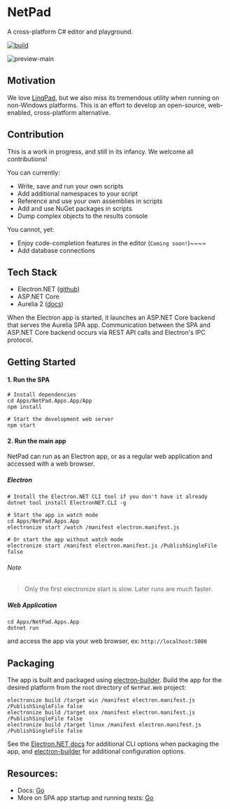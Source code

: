 # NetPad

A cross-platform C# editor and playground.

[![build](https://github.com/tareqimbasher/NetPad/actions/workflows/build.yml/badge.svg)](https://github.com/tareqimbasher/NetPad/actions/workflows/build.yml)

![preview-main](https://github.com/tareqimbasher/netpad/blob/main/docs/images/preview-main.png?raw=true)

## Motivation

We love [LinqPad](https://www.linqpad.net/), but we also miss its tremendous
utility when running on non-Windows platforms. This is an effort to develop an
open-source, web-enabled, cross-platform alternative.

## Contribution

This is a work in progress, and still in its infancy. We welcome all
contributions!

You can currently:

* Write, save and run your own scripts
* Add additional namespaces to your script
* Reference and use your own assemblies in scripts
* Add and use NuGet packages in scripts
* Dump complex objects to the results console

You cannot, yet:

* Enjoy code-completion features in the editor (`Coming soon!`)~~~~
* Add database connections

## Tech Stack

* Electron.NET ([github](https://github.com/ElectronNET/Electron.NET))
* ASP.NET Core
* Aurelia 2 ([docs](https://docs.aurelia.io/))

When the Electron app is started, it launches an ASP.NET Core backend that
serves the Aurelia SPA app. Communication between the SPA and ASP.NET Core
backend occurs via REST API calls and Electron's IPC protocol.

## Getting Started

#### 1. Run the SPA

```
# Install dependencies
cd Apps/NetPad.Apps.App/App
npm install

# Start the development web server
npm start
```

#### 2. Run the main app

NetPad can run as an Electron app, or as a regular web application and accessed
with a web browser.

##### Electron

```
# Install the Electron.NET CLI tool if you don't have it already
dotnet tool install ElectronNET.CLI -g

# Start the app in watch mode
cd Apps/NetPad.Apps.App
electronize start /watch /manifest electron.manifest.js

# Or start the app without watch mode
electronize start /manifest electron.manifest.js /PublishSingleFile false
```

###### Note

> Only the first electronize start is slow. Later runs are much faster.

##### Web Application

```
cd Apps/NetPad.Apps.App
dotnet run
```

and access the app via your web browser, ex: `http://localhost:5000`

## Packaging

The app is built and packaged
using [electron-builder](https://www.electron.build/). Build the app for the
desired platform from the root directory of `NetPad.Web`
project:

```
electronize build /target win /manifest electron.manifest.js /PublishSingleFile false
electronize build /target osx /manifest electron.manifest.js /PublishSingleFile false
electronize build /target linux /manifest electron.manifest.js /PublishSingleFile false
```

See the [Electron.NET docs](https://github.com/ElectronNET/Electron.NET#-build)
for additional CLI options when packaging the app,
and [electron-builder](https://www.electron.build/) for additional configuration
options.

## Resources:

* Docs: [Go](https://github.com/tareqimbasher/NetPad/tree/main/docs)
* More on SPA app startup and running
  tests: [Go](https://github.com/tareqimbasher/NetPad/tree/main/src/Apps/NetPad.Web/App)
